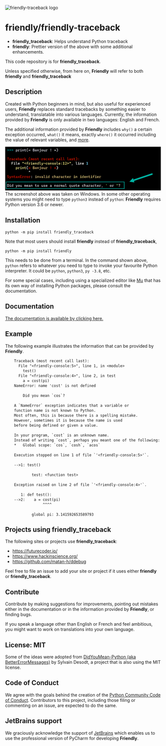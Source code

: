 ![friendly-traceback logo](images/friendly_logo.png)
# friendly/friendly-traceback

- **friendly_traceback**: Helps understand Python traceback
- **friendly**: Prettier version of the above with some additional enhancements.

This code repository is for **friendly_traceback**.

Unless specified otherwise, from here on, **Friendly** will refer to both
**friendly** and **friendly_traceback**

## Description

Created with Python beginners in mind, but also useful for experienced users,
**Friendly** replaces standard tracebacks
by something easier to understand, translatable into various languages. 
Currently, the information provided by **Friendly** is only available
in two languages: English and French.

The additional information provided by **Friendly** includes
`why()` a certain exception occurred,
`what()` it means, exactly `where()` it occurred including
the value of relevant variables, and
[more](https://aroberge.github.io/friendly-traceback-docs/docs/html/).


![Example](https://raw.githubusercontent.com/aroberge/friendly/master/why_1.png)
The screenshot above was taken on Windows. In some other operating systems
you might need to type `python3` instead of `python`: **Friendly**
requires Python version 3.6 or newer.

## Installation

```
python -m pip install friendly_traceback
```

Note that most users should install **friendly** instead of **friendly_traceback**,

```
python -m pip install friendly
```

This needs to be done from a terminal.
In the command shown above,
`python` refers to whatever you need to type to invoke your
favourite Python interpreter.
It could be `python`, `python3`, `py -3.8`, etc.


For some special cases, including
using a specialized editor like [Mu](https://codewith.mu) that has its own way
of installing Python packages, please consult the documentation.

## Documentation

[The documentation is available by clicking here.](https://friendly-traceback.github.io/docs/index.html)

## Example

The following example illustrates the information that can
be provided by **Friendly**.

```
    Traceback (most recent call last):
      File "<friendly-console:5>", line 1, in <module>
        test()
      File "<friendly-console:4>", line 2, in test
        a = cost(pi)
    NameError: name 'cost' is not defined

        Did you mean `cos`?

    A `NameError` exception indicates that a variable or
    function name is not known to Python.
    Most often, this is because there is a spelling mistake.
    However, sometimes it is because the name is used
    before being defined or given a value.

    In your program, `cost` is an unknown name.
    Instead of writing `cost`, perhaps you meant one of the following:
    *   Global scope: `cos`, `cosh`, `acos`

    Execution stopped on line 1 of file `'<friendly-console:5>'`.

    -->1: test()

            test: <function test>

    Exception raised on line 2 of file `'<friendly-console:4>'`.

       1: def test():
    -->2:    a = cost(pi)
                 ^^^^

            global pi: 3.141592653589793
```

## Projects using friendly_traceback

The following sites or projects use **friendly_traceback**:

- https://futurecoder.io/
- https://www.hackinscience.org/
- https://github.com/matan-h/ddebug

Feel free to file an issue to add your site or project
if it uses either **friendly** or **friendly_traceback**.

## Contribute

Contribute by making suggestions for improvements, pointing out mistakes either in
the documentation or in the information provided by **Friendly**, or finding bugs.

If you speak a language other than English or French and feel ambitious, you might
want to work on translations into your own language.

## License: MIT

Some of the ideas were adopted from
[DidYouMean-Python (aka BetterErrorMessages)](https://github.com/SylvainDe/DidYouMean-Python)
by Sylvain Desodt, a project that is also using the MIT license.

## Code of Conduct

We agree with the goals behind the creation of the
[Python Community Code of Conduct](https://www.python.org/psf/codeofconduct/).
Contributors to this project, including those filing or commenting on an issue,
are expected to do the same.


## JetBrains support

We graciously acknowledge the support of [JetBrains](
https://www.jetbrains.com/?from=friendly-traceback)
which enables us to use the professional version
of PyCharm for developing **Friendly**.
